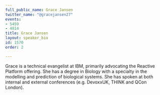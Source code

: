 ```yaml
---
full_public_name: Grace Jansen
twitter_name: "@gracejansen27"
events:
- 5459
- 4814
title: Grace Jansen
layout: speaker_bio
id: 1570
order: 2

---
```

Grace is a technical evangelist at IBM, primarily advocating the Reactive Platform offering. She has a degree in Biology with a specialty in the  modelling and prediction of biological systems. She has spoken at both internal and external conferences (e.g. DevoxxUK, THINK and QCon London).